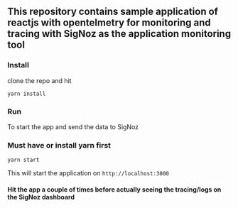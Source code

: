 ## This repository contains sample application of reactjs with opentelmetry for monitoring and tracing with SigNoz as the application monitoring tool

### Install

clone the repo and hit

```
yarn install
```

### Run

To start the app and send the data to SigNoz

### Must have or install yarn first ###
```
yarn start
```

This will start the application on `http://localhost:3000`

#### Hit the app a couple of times before actually seeing the tracing/logs on the SigNoz dashboard
